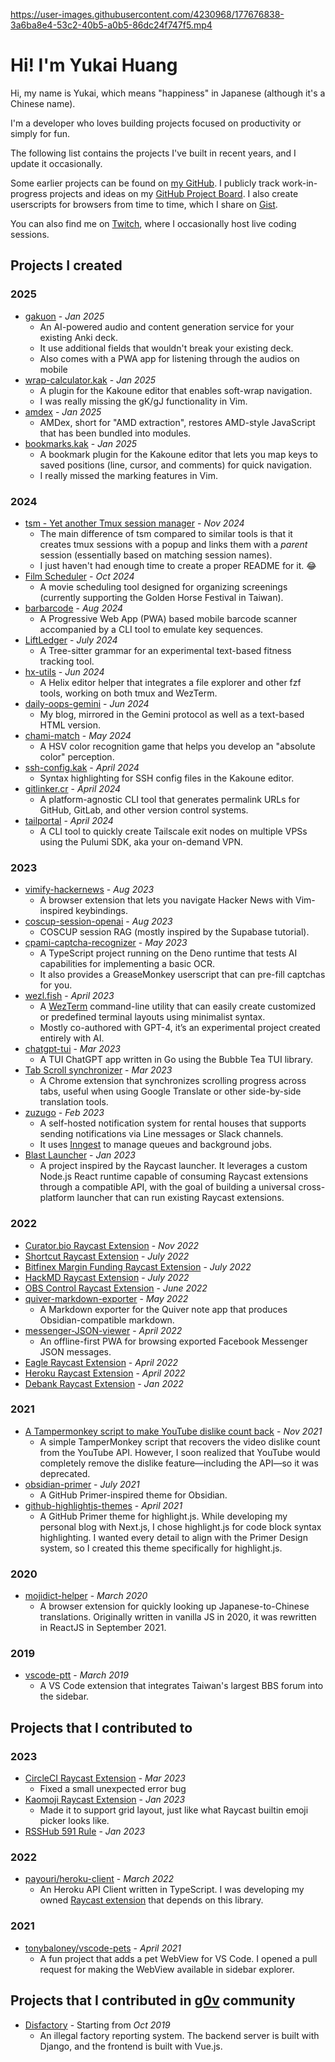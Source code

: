 

https://user-images.githubusercontent.com/4230968/177676838-3a6ba8e4-53c2-40b5-a0b5-86dc24f747f5.mp4



# Hi! I'm Yukai Huang

Hi, my name is Yukai, which means "happiness" in Japanese (although it's a Chinese name).

I'm a developer who loves building projects focused on productivity or simply for fun.

The following list contains the projects I've built in recent years, and I update it occasionally.

Some earlier projects can be found on [my GitHub](https://github.com/Yukaii?tab=repositories). I publicly track work-in-progress projects and ideas on my [GitHub Project Board](https://github.com/users/Yukaii/projects/3/views/3). I also create userscripts for browsers from time to time, which I share on [Gist](https://gist.github.com/Yukaii).

You can also find me on [Twitch](https://www.twitch.tv/yukaii_h), where I occasionally host live coding sessions.

<!-- PROJECTS -->

## Projects I created

### 2025

- [gakuon](https://github.com/Yukaii/gakuon) - _Jan 2025_
  - An AI-powered audio and content generation service for your existing Anki deck.
  - It use additional fields that wouldn't break your existing deck.
  - Also comes with a PWA app for listening through the audios on mobile
- [wrap-calculator.kak](https://github.com/Yukaii/wrap-calculator.kak) - _Jan 2025_
  - A plugin for the Kakoune editor that enables soft-wrap navigation.
  - I was really missing the gK/gJ functionality in Vim.
- [amdex](https://github.com/Yukaii/amdex) - _Jan 2025_
  - AMDex, short for "AMD extraction", restores AMD-style JavaScript that has been bundled into modules.
- [bookmarks.kak](https://github.com/Yukaii/bookmarks.kak) - _Jan 2025_
  - A bookmark plugin for the Kakoune editor that lets you map keys to saved positions (line, cursor, and comments) for quick navigation.
  - I really missed the marking features in Vim.

### 2024

- [tsm - Yet another Tmux session manager](https://github.com/Yukaii/tsm) - _Nov 2024_
  - The main difference of tsm compared to similar tools is that it creates tmux sessions with a popup and links them with a *parent* session (essentially based on matching session names).
  - I just haven't had enough time to create a proper README for it. :joy:
- [Film Scheduler](https://github.com/Yukaii/film-scheduler) - _Oct 2024_
  - A movie scheduling tool designed for organizing screenings (currently supporting the Golden Horse Festival in Taiwan).
- [barbarcode](https://github.com/Yukaii/barbarcode) - _Aug 2024_
  - A Progressive Web App (PWA) based mobile barcode scanner accompanied by a CLI tool to emulate key sequences.
- [LiftLedger](https://github.com/Yukaii/LiftLedger) - _July 2024_
  - A Tree-sitter grammar for an experimental text-based fitness tracking tool.
- [hx-utils](https://github.com/Yukaii/hx-utils) - _Jun 2024_
  - A Helix editor helper that integrates a file explorer and other fzf tools, working on both tmux and WezTerm.
- [daily-oops-gemini](https://github.com/Yukaii/daily-oops-gemini) - _Jun 2024_
  - My blog, mirrored in the Gemini protocol as well as a text-based HTML version.
- [chami-match](https://github.com/Yukaii/chami-match) - _May 2024_
  - A HSV color recognition game that helps you develop an "absolute color" perception.
- [ssh-config.kak](https://github.com/Yukaii/ssh-config.kak) - _April 2024_
  - Syntax highlighting for SSH config files in the Kakoune editor.
- [gitlinker.cr](https://github.com/Yukaii/gitlinker.cr) - _April 2024_
  - A platform-agnostic CLI tool that generates permalink URLs for GitHub, GitLab, and other version control systems.
- [tailportal](https://github.com/Yukaii/tailportal) - _April 2024_
  - A CLI tool to quickly create Tailscale exit nodes on multiple VPSs using the Pulumi SDK, aka your on-demand VPN.

### 2023

- [vimify-hackernews](https://github.com/Yukaii/vimify-hackernews) - _Aug 2023_
  - A browser extension that lets you navigate Hacker News with Vim-inspired keybindings.
- [coscup-session-openai](https://github.com/Yukaii/coscup-session-openai) - _Aug 2023_
  - COSCUP session RAG (mostly inspired by the Supabase tutorial).
- [cpami-captcha-recognizer](https://github.com/Yukaii/cpami-captcha-recognizer) - _May 2023_
	- A TypeScript project running on the Deno runtime that tests AI capabilities for implementing a basic OCR.
	- It also provides a GreaseMonkey userscript that can pre-fill captchas for you.
- [wezl.fish](https://github.com/Yukaii/wezl.fish) - _April 2023_
	- A [WezTerm](https://wezfurlong.org/wezterm/) command-line utility that can easily create customized or predefined terminal layouts using minimalist syntax.
	- Mostly co-authored with GPT-4, it’s an experimental project created entirely with AI.
- [chatgpt-tui](https://github.com/Yukaii/chatgpt-tui) - _Mar 2023_
	- A TUI ChatGPT app written in Go using the Bubble Tea TUI library.
- [Tab Scroll synchronizer](https://github.com/Yukaii/tab-scroll-synchronizer) - _Mar 2023_
	- A Chrome extension that synchronizes scrolling progress across tabs, useful when using Google Translate or other side-by-side translation tools.
- [zuzugo](https://github.com/Yukaii/zuzugo) - _Feb 2023_
	- A self-hosted notification system for rental houses that supports sending notifications via Line messages or Slack channels.
	- It uses [Inngest](https://www.inngest.com/) to manage queues and background jobs.
- [Blast Launcher](https://github.com/BlastLauncher/blast) - _Jan 2023_
	- A project inspired by the Raycast launcher. It leverages a custom Node.js React runtime capable of consuming Raycast extensions through a compatible API, with the goal of building a universal cross-platform launcher that can run existing Raycast extensions.

### 2022

- [Curator.bio Raycast Extension](https://www.raycast.com/Yukai/curator-bio) - _Nov 2022_
- [Shortcut Raycast Extension](https://www.raycast.com/Yukai/shortcut) - _July 2022_
- [Bitfinex Margin Funding Raycast Extension](https://www.raycast.com/Yukai/bitfinex) - _July 2022_
- [HackMD Raycast Extension](https://www.raycast.com/Yukai/hackmd) - _July 2022_
- [OBS Control Raycast Extension](https://www.raycast.com/Yukai/obs-control) - _June 2022_
- [quiver-markdown-exporter](https://github.com/Yukaii/quiver-markdown-exporter) - _May 2022_
	- A Markdown exporter for the Quiver note app that produces Obsidian-compatible markdown.
- [messenger-JSON-viewer](https://github.com/Yukaii/messenger-JSON-viewer) - _April 2022_
	- An offline-first PWA for browsing exported Facebook Messenger JSON messages.
- [Eagle Raycast Extension](https://www.raycast.com/Yukai/eagle) - _April 2022_
- [Heroku Raycast Extension](https://www.raycast.com/Yukai/heroku) - _April 2022_
- [Debank Raycast Extension](https://www.raycast.com/Yukai/debank) - _Jan 2022_

### 2021

- [A Tampermonkey script to make YouTube dislike count back](https://gist.github.com/Yukaii/48801545e9cb2c1e7fb84ac39af112b2) - _Nov 2021_
	- A simple TamperMonkey script that recovers the video dislike count from the YouTube API. However, I soon realized that YouTube would completely remove the dislike feature—including the API—so it was deprecated.
- [obsidian-primer](https://github.com/Yukaii/obsidian-primer) - _July 2021_
	- A GitHub Primer-inspired theme for Obsidian.
- [github-highlightjs-themes](https://github.com/Yukaii/github-highlightjs-themes) - _April 2021_
	- A GitHub Primer theme for highlight.js. While developing my personal blog with Next.js, I chose highlight.js for code block syntax highlighting. I wanted every detail to align with the Primer Design system, so I created this theme specifically for highlight.js.

### 2020

- [mojidict-helper](https://github.com/Yukaii/mojidict-helper) - _March 2020_
	- A browser extension for quickly looking up Japanese-to-Chinese translations. Originally written in vanilla JS in 2020, it was rewritten in ReactJS in September 2021.
### 2019

- [vscode-ptt](https://github.com/Yukaii/vscode-ptt) - _March 2019_
	- A VS Code extension that integrates Taiwan's largest BBS forum into the sidebar.

## Projects that I contributed to

### 2023

- [CircleCI Raycast Extension](https://www.raycast.com/qeude/circle-ci) - _Mar 2023_
	- Fixed a small unexpected error bug
- [Kaomoji Raycast Extension](https://www.raycast.com/yalishanda/kaomoji-search) - _Jan 2023_
	- Made it to support grid layout, just like what Raycast builtin emoji picker looks like.
- [RSSHub 591 Rule](https://docs.rsshub.app/other.html#_591-zu-wu-wang) - _Jan 2023_

### 2022

- [payouri/heroku-client](https://github.com/payouri/heroku-client) - _March 2022_
	- An Heroku API Client written in TypeScript. I was developing my owned [Raycast extension](https://github.com/raycast/extensions/pull/1160) that depends on this library.

### 2021

- [tonybaloney/vscode-pets](https://github.com/tonybaloney/vscode-pets) - _April 2021_
	- A fun project that adds a pet WebView for VS Code. I opened a pull request for making the WebView available in sidebar explorer.

## Projects that I contributed in [g0v](https://g0v.tw/) community

- [Disfactory](https://disfactory.tw) - Starting from _Oct 2019_
	- An illegal factory reporting system. The backend server is built with Django, and the frontend is built with Vue.js.

<!-- PROJECTS -->
